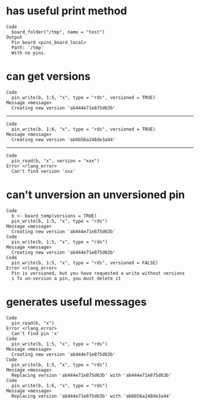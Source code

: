 # has useful print method

    Code
      board_folder("/tmp", name = "test")
    Output
      Pin board <pins_board_local>
      Path: '/tmp'
      With no pins.

# can get versions

    Code
      pin_write(b, 1:5, "x", type = "rds", versioned = TRUE)
    Message <message>
      Creating new version 'ab444e71e875d63b'

---

    Code
      pin_write(b, 1:6, "x", type = "rds", versioned = TRUE)
    Message <message>
      Creating new version 'ab6b56a248de3a44'

---

    Code
      pin_read(b, "x", version = "xxx")
    Error <rlang_error>
      Can't find version 'xxx'

# can't unversion an unversioned pin

    Code
      b <- board_temp(versions = TRUE)
      pin_write(b, 1:5, "x", type = "rds")
    Message <message>
      Creating new version 'ab444e71e875d63b'
    Code
      pin_write(b, 1:5, "x", type = "rds")
    Message <message>
      Creating new version 'ab444e71e875d63b'
    Code
      pin_write(b, 1:5, "x", type = "rds", versioned = FALSE)
    Error <rlang_error>
      Pin is versioned, but you have requested a write without versions
      i To un-version a pin, you must delete it

# generates useful messages

    Code
      pin_read(b, "x")
    Error <rlang_error>
      Can't find pin 'x'
    Code
      pin_write(b, 1:5, "x", type = "rds")
    Message <message>
      Creating new version 'ab444e71e875d63b'
    Code
      pin_write(b, 1:5, "x", type = "rds")
    Message <message>
      Replacing version 'ab444e71e875d63b' with 'ab444e71e875d63b'
    Code
      pin_write(b, 1:6, "x", type = "rds")
    Message <message>
      Replacing version 'ab444e71e875d63b' with 'ab6b56a248de3a44'

